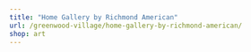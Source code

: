 ```yaml
---
title: "Home Gallery by Richmond American"
url: /greenwood-village/home-gallery-by-richmond-american/
shop: art
---
```

